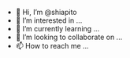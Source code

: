 - 👋 Hi, I’m @shiapito
- 👀 I’m interested in ...
- 🌱 I’m currently learning ...
- 💞️ I’m looking to collaborate on ...
- 📫 How to reach me ...

<!---
shiapito/shiapito is a ✨ special ✨ repository because its `README.md` (this file) appears on your GitHub profile.
You can click the Preview link to take a look at your changes.
--->
